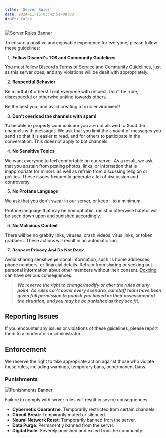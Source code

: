 ```yaml
---
title: 'Server Rules'
date: 2024-11-15T03:42:51+08:00
draft: false
---
```


![Server Rules Banner](https://cdn.discordapp.com/attachments/1309624833843400807/1315929687796486214/NSG_ServerRulesBanner.gif?ex=68720206&is=6870b086&hm=5ad62e2f1fa6bb50a2f10ded59dbf2e3f9b72c82942e6a9d0947b11c9413a991&)

To ensure a positive and enjoyable experience for everyone, please follow these guidelines:

1. **Follow Discord's TOS and Community Guidelines**

  You must follow [Discord's Terms of Service](https://discord.com/terms) and [Community Guidelines](https://discord.com/guidelines), just as this server does, and any violations will be dealt with appropriately.

2. **Respectful Behavior**

  Be mindful of others! Treat everyone with respect. Don't be rude, disrespectful or otherwise unkind towards others.

  Be the best you, and avoid creating a toxic environment!

3. **Don't overload the channels with spam!**

  To be able to properly communicate you are not allowed to flood the channels with messages. We ask that you limit the amount of messages you send so that it is easier to read, and for others to participate in the conversation. This does not apply to bot channels.

4. **No Sensitive Topics!**

  We want everyone to feel comfortable on our server. As a result, we ask that you abstain from posting photos, links, or information that is inappropriate for minors, as well as refrain from discussing religion or politics. These issues frequently generate a lot of discussion and controversy.

5. **No Profane Language**

  We ask that you don't swear in our server, or keep it to a minimum.

  Profane language that may be homophobic, racist or otherwise hateful will be seen down upon and punished accordingly.

6. **No Malicious Content**

  There will be no grabify links, viruses, crash videos, virus links, or token grabbers. These actions will result in an automatic ban.

7. **Respect Privacy And Do Not *Doxx***

  Avoid sharing sensitive personal information, such as home addresses, phone numbers, or financial details.
Refrain from sharing or seeking out personal information about other members without their consent. [Doxxing](https://cyberbullying.org/doxing-and-cyberbullying) can have serious consequences.


> ***We reserve the right to change/modify or alter the rules at any point. As rules can't cover every scenario, our staff team have been given full permission to punish you based on their assessment of the situation, and you may be be punished as they see fit.***

## Reporting Issues

  If you encounter any issues or violations of these guidelines, please report them to a moderator or administrator.

## Enforcement

  We reserve the right to take appropriate action against those who violate these rules, including warnings, temporary bans, or permanent bans.

### Punishments

![Punishments Banner](https://media2.giphy.com/media/NdWqAkvvDzDSwm3WBP/giphy.gif?cid=6c09b952el2ue35dyntajr5drg0mfa3gsizgmb6gonpl2r9l&ep=v1_internal_gif_by_id&rid=giphy.gif&ct=g)

  Failure to comply with server rules will result in severe consequences.

- **Cybernetic Quarantine**: Temporarily restricted from certain channels.
- **Circuit Break**: Temporarily muted or silenced.
- **Neural Network Reset**: Temporarily banned from the server.
- **Data Purge**: Permanently banned from the server.
- **Digital Exile**: Severely punished and exiled from the community.
